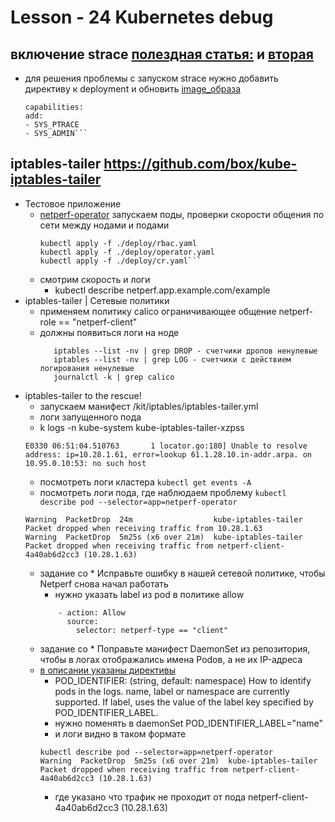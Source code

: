 # Lesson - 24 Kubernetes debug
## включение strace [полездная статья:](https://radu-matei.com/blog/state-of-debugging-microservices-on-k8s/) и [вторая](https://kirshatrov.com/2018/04/13/debugging-ruby-in-kubernetes/)
 - для решения проблемы с запуском strace нужно добавить директиву к deployment и обновить [image_образа](https://hub.docker.com/r/aylei/debug-agent/tags)
    ```securityContext:
    capabilities:
    add:
    - SYS_PTRACE
    - SYS_ADMIN```
## iptables-tailer https://github.com/box/kube-iptables-tailer
 - Тестовое приложение
   - [netperf-operator](https://github.com/piontec/netperf-operator) запускаем поды, проверки скорости общения по сети между нодами и подами
        ```kubectl apply -f ./deploy/crd.yaml
        kubectl apply -f ./deploy/rbac.yaml
        kubectl apply -f ./deploy/operator.yaml
        kubectl apply -f ./deploy/cr.yaml```
   - смотрим скорость и логи
     - kubectl describe netperf.app.example.com/example
 - iptables-tailer | Сетевые политики
   - применяем политику calico ограничивающее общение netperf-role == "netperf-client"
   - должны появиться логи на ноде 
     ```
        iptables --list -nv | grep DROP - счетчики дропов ненулевые
        iptables --list -nv | grep LOG - счетчики с действием логирования ненулевые
        journalctl -k | grep calico
     ```
 - iptables-tailer to the rescue!
   - запускаем манифест /kit/iptables/iptables-tailer.yml
   - логи запущенного пода
    -  k logs -n kube-system kube-iptables-tailer-xzpss
      ```
      E0330 06:51:04.510763       1 locator.go:180] Unable to resolve address: ip=10.28.1.61, error=lookup 61.1.28.10.in-addr.arpa. on 10.95.0.10:53: no such host
      ```
    - посмотреть логи кластера `kubectl get events -A`
    - посмотреть логи пода, где наблюдаем проблему `kubectl describe pod --selector=app=netperf-operator`
    ```
    Warning  PacketDrop  24m                  kube-iptables-tailer                               Packet dropped when receiving traffic from 10.28.1.63 
    Warning  PacketDrop  5m25s (x6 over 21m)  kube-iptables-tailer                               Packet dropped when receiving traffic from netperf-client-4a40ab6d2cc3 (10.28.1.63)
    ```
    - задание со * Исправьте ошибку в нашей сетевой политике, чтобы Netperf снова начал работать
      - нужно указать label из pod в политике allow
      ```
          - action: Allow
            source:
              selector: netperf-type == "client"
      ```
    - задание со * Поправьте манифест DaemonSet из репозитория, чтобы в логах отображались имена Podов, а не их IP-адреса
    - [в описании указаны директивы](https://github.com/box/kube-iptables-tailer)
      - POD_IDENTIFIER: (string, default: namespace) How to identify pods in the logs. name, label or namespace are currently supported. If label, uses the value of the label key specified by POD_IDENTIFIER_LABEL.
       - нужно поменять в daemonSet POD_IDENTIFIER_LABEL="name"
      - и логи видно в таком формате
      ```
      kubectl describe pod --selector=app=netperf-operator
      Warning  PacketDrop  5m25s (x6 over 21m)  kube-iptables-tailer                               Packet dropped when receiving traffic from netperf-client-4a40ab6d2cc3 (10.28.1.63)
      ```
      - где указано что трафик не проходит от пода netperf-client-4a40ab6d2cc3 (10.28.1.63)


